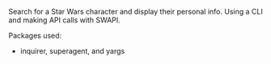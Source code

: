 Search for a Star Wars character and display their personal info. Using a CLI and making API calls with SWAPI.

Packages used: 
- inquirer, superagent, and yargs
